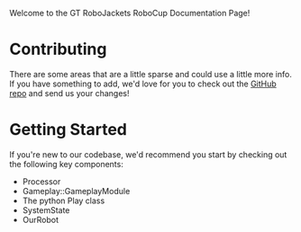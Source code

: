 
Welcome to the GT RoboJackets RoboCup Documentation Page!


# Contributing

There are some areas that are a little sparse and could use a little more info.  If you have something to add, we'd love for you to check out the [GitHub repo](https://github.com/RoboJackets/robocup-software) and send us your changes!


# Getting Started

If you're new to our codebase, we'd recommend you start by checking out the following key components:

* Processor
* Gameplay::GameplayModule
* The python Play class
* SystemState
* OurRobot
